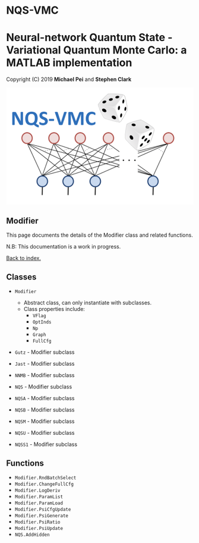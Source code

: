 # NQS-VMC
Neural-network Quantum State - Variational Quantum Monte Carlo: a MATLAB implementation
===================================================================================================

Copyright (C) 2019 **Michael Pei** and **Stephen Clark**

![Image](../../images/nqs_vmc.png "nqs_vmc")

Modifier
--------------------

This page documents the details of the Modifier class and related functions. 

N.B: This documentation is a work in progress.

[Back to index.](MATLAB/Documentation/index)

Classes
--------------------

* `Modifier`
    * Abstract class, can only instantiate with subclasses.      
    * Class properties include:
        * `VFlag`
        * `OptInds`
        * `Np`
        * `Graph`
        * `FullCfg`

* `Gutz` - Modifier subclass

* `Jast` - Modifier subclass

* `NNMB` - Modifier subclass

* `NQS` - Modifier subclass

* `NQSA` - Modifier subclass

* `NQSB` - Modifier subclass

* `NQSM` - Modifier subclass

* `NQSU` - Modifier subclass

* `NQSS1` - Modifier subclass

Functions
--------------------

* `Modifier.RndBatchSelect`
* `Modifier.ChangeFullCfg`
* `Modifier.LogDeriv`
* `Modifier.ParamList`
* `Modifier.ParamLoad`
* `Modifier.PsiCfgUpdate`
* `Modifier.PsiGenerate`
* `Modifier.PsiRatio`
* `Modifier.PsiUpdate`
* `NQS.AddHidden`